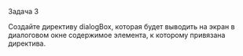 Задача 3

Создайте директиву dialogBox, которая будет выводить на экран в диалоговом окне содержимое элемента, к которому привязана директива.
